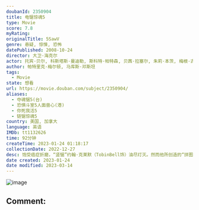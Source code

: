 ```yaml
---
doubanId: 2350904
title: 电锯惊魂5
type: Movie
score: 7.8
myRating: 
originalTitle: 5SawV
genre: 悬疑, 惊悚, 恐怖
datePublished: 2008-10-24
director: 大卫·海克尔
actor: 托宾·贝尔, 科斯塔斯·曼迪勒, 斯科特·帕特森, 贝茜·拉塞尔, 朱莉·本茨, 梅根·古德, 马克·罗斯顿, 卡尔洛·罗塔, 格雷格·布瑞克, 劳拉·戈登, 乔利斯·贾斯基, 迈克·巴特斯, 阿尔·萨皮恩扎, 迈克·瑞巴, 杰夫·普斯蒂尔, 丽莎·贝瑞, 希拉·沙赫, 布兰登·麦吉本
author: 帕特里克·梅尔顿, 马库斯·邓斯坦
tags:
  - Movie
state: 想看
url: https://movie.douban.com/subject/2350904/
aliases:
  - 夺魂锯5(台)
  - 恐惧斗室5人面兽心(港)
  - 你死我活5
  - 链锯惊魂5
country: 美国, 加拿大
language: 英语
IMDb: tt1132626
time: 92分钟
createTime: 2023-01-24 01:18:17
collectionDate: 2022-12-27
desc: 饱受癌症折磨，“竖锯”约翰·克莱默（TobinBell饰）油尽灯灭。然而他所创造的“拼图杀人案”却并未就此停止，反而愈演愈烈。警官马克·霍夫曼（CostasMandylor饰）曾假借“竖锯”之...
date created: 2023-01-24
date modified: 2023-03-14
---
```


![image](p2197047787.jpg)

Comment:
---
